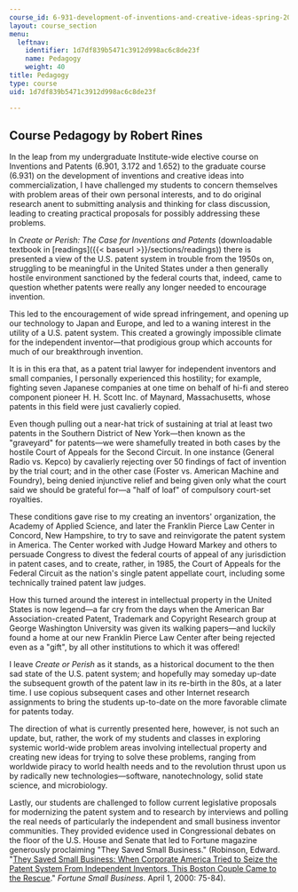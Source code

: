 ```yaml
---
course_id: 6-931-development-of-inventions-and-creative-ideas-spring-2008
layout: course_section
menu:
  leftnav:
    identifier: 1d7df839b5471c3912d998ac6c8de23f
    name: Pedagogy
    weight: 40
title: Pedagogy
type: course
uid: 1d7df839b5471c3912d998ac6c8de23f

---
```


Course Pedagogy by Robert Rines
-------------------------------

In the leap from my undergraduate Institute-wide elective course on Inventions and Patents (6.901, 3.172 and 1.652) to the graduate course (6.931) on the development of inventions and creative ideas into commercialization, I have challenged my students to concern themselves with problem areas of their own personal interests, and to do original research anent to submitting analysis and thinking for class discussion, leading to creating practical proposals for possibly addressing these problems.

In _Create or Perish: The Case for Inventions and Patents_ (downloadable textbook in [readings]({{< baseurl >}}/sections/readings)) there is presented a view of the U.S. patent system in trouble from the 1950s on, struggling to be meaningful in the United States under a then generally hostile environment sanctioned by the federal courts that, indeed, came to question whether patents were really any longer needed to encourage invention.

This led to the encouragement of wide spread infringement, and opening up our technology to Japan and Europe, and led to a waning interest in the utility of a U.S. patent system. This created a growingly impossible climate for the independent inventor—that prodigious group which accounts for much of our breakthrough invention.

It is in this era that, as a patent trial lawyer for independent inventors and small companies, I personally experienced this hostility; for example, fighting seven Japanese companies at one time on behalf of hi-fi and stereo component pioneer H. H. Scott Inc. of Maynard, Massachusetts, whose patents in this field were just cavalierly copied.

Even though pulling out a near-hat trick of sustaining at trial at least two patents in the Southern District of New York—then known as the "graveyard" for patents—we were shamefully treated in both cases by the hostile Court of Appeals for the Second Circuit. In one instance (General Radio vs. Kepco) by cavalierly rejecting over 50 findings of fact of invention by the trial court; and in the other case (Foster vs. American Machine and Foundry), being denied injunctive relief and being given only what the court said we should be grateful for—a "half of loaf" of compulsory court-set royalties.

These conditions gave rise to my creating an inventors' organization, the Academy of Applied Science, and later the Franklin Pierce Law Center in Concord, New Hampshire, to try to save and reinvigorate the patent system in America. The Center worked with Judge Howard Markey and others to persuade Congress to divest the federal courts of appeal of any jurisdiction in patent cases, and to create, rather, in 1985, the Court of Appeals for the Federal Circuit as the nation's single patent appellate court, including some technically trained patent law judges.

How this turned around the interest in intellectual property in the United States is now legend—a far cry from the days when the American Bar Association-created Patent, Trademark and Copyright Research group at George Washington University was given its walking papers—and luckily found a home at our new Franklin Pierce Law Center after being rejected even as a "gift", by all other institutions to which it was offered!

I leave _Create or Perish_ as it stands, as a historical document to the then sad state of the U.S. patent system; and hopefully may someday up-date the subsequent growth of the patent law in its re-birth in the 80s, at a later time. I use copious subsequent cases and other Internet research assignments to bring the students up-to-date on the more favorable climate for patents today.

The direction of what is currently presented here, however, is not such an update, but, rather, the work of my students and classes in exploring systemic world-wide problem areas involving intellectual property and creating new ideas for trying to solve these problems, ranging from worldwide piracy to world health needs and to the revolution thrust upon us by radically new technologies—software, nanotechnology, solid state science, and microbiology.

Lastly, our students are challenged to follow current legislative proposals for modernizing the patent system and to research by interviews and polling the real needs of particularly the independent and small business inventor communities. They provided evidence used in Congressional debates on the floor of the U.S. House and Senate that led to Fortune magazine generously proclaiming "They Saved Small Business." (Robinson, Edward. "[They Saved Small Business: When Corporate America Tried to Seize the Patent System From Independent Inventors, This Boston Couple Came to the Rescue](http://money.cnn.com/magazines/fsb/fsb_archive/2000/04/01/277559/index.htm)." _Fortune Small Business_. April 1, 2000: 75-84).
